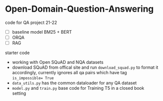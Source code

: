 # Open-Domain-Question-Answering
code for QA project 21-22
- [ ] baseline model BM25 + BERT
- [ ] ORQA
- [ ] RAG

starter code 
- working with Open SQuAD and NQA datasets
- download SQuAD from offical site and run `download_squad.py` to format it accordingly, currently ignores all qa pairs which have tag `is_impossible= True` 
- `data_utils.py` has the common dataloader for any QA dataset
- `model.py` and `train.py` base code for Training T5 in a closed book setting
